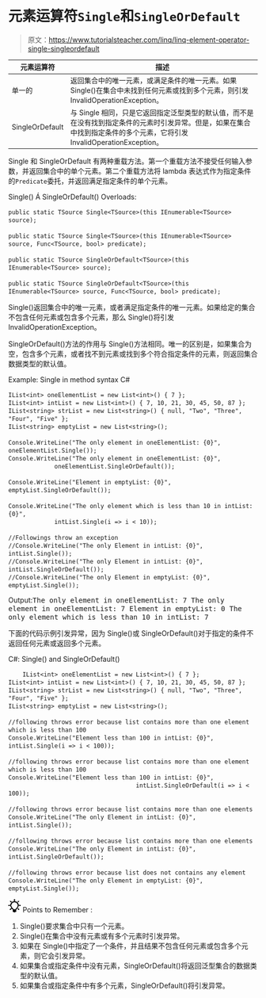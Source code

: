 # 元素运算符`Single`和`SingleOrDefault`

> 原文：<https://www.tutorialsteacher.com/linq/linq-element-operator-single-singleordefault>

| 元素运算符 | 描述 |
| --- | --- |
| 单一的 | 返回集合中的唯一元素，或满足条件的唯一元素。如果 Single()在集合中未找到任何元素或找到多个元素，则引发 InvalidOperationException。 |
| SingleOrDefault | 与 Single 相同，只是它返回指定泛型类型的默认值，而不是在没有找到指定条件的元素时引发异常。但是，如果在集合中找到指定条件的多个元素，它将引发 InvalidOperationException。 |

Single 和 SingleOrDefault 有两种重载方法。第一个重载方法不接受任何输入参数，并返回集合中的单个元素。第二个重载方法将 lambda 表达式作为指定条件的`Predicate`委托，并返回满足指定条件的单个元素。

Single() Á SingleOrDefault() Overloads:

```
public static TSource Single<TSource>(this IEnumerable<TSource> source);

public static TSource Single<TSource>(this IEnumerable<TSource> source, Func<TSource, bool> predicate);

public static TSource SingleOrDefault<TSource>(this IEnumerable<TSource> source);

public static TSource SingleOrDefault<TSource>(this IEnumerable<TSource> source, Func<TSource, bool> predicate);

```

Single()返回集合中的唯一元素，或者满足指定条件的唯一元素。如果给定的集合不包含任何元素或包含多个元素，那么 Single()将引发 InvalidOperationException。

SingleOrDefault()方法的作用与 Single()方法相同。唯一的区别是，如果集合为空，包含多个元素，或者找不到元素或找到多个符合指定条件的元素，则返回集合数据类型的默认值。

Example: Single in method syntax C#

```
IList<int> oneElementList = new List<int>() { 7 };
IList<int> intList = new List<int>() { 7, 10, 21, 30, 45, 50, 87 };
IList<string> strList = new List<string>() { null, "Two", "Three", "Four", "Five" };
IList<string> emptyList = new List<string>();

Console.WriteLine("The only element in oneElementList: {0}", oneElementList.Single());
Console.WriteLine("The only element in oneElementList: {0}",
             oneElementList.SingleOrDefault());

Console.WriteLine("Element in emptyList: {0}", emptyList.SingleOrDefault());

Console.WriteLine("The only element which is less than 10 in intList: {0}",
             intList.Single(i => i < 10));

//Followings throw an exception
//Console.WriteLine("The only Element in intList: {0}", intList.Single());
//Console.WriteLine("The only Element in intList: {0}", intList.SingleOrDefault());
//Console.WriteLine("The only Element in emptyList: {0}", emptyList.Single());
```

Output:<samp>The only element in oneElementList: 7
The only element in oneElementList: 7
Element in emptyList: 0
The only element which is less than 10 in intList: 7</samp>

下面的代码示例引发异常，因为 Single()或 SingleOrDefault()对于指定的条件不返回任何元素或返回多个元素。

C#: Single() and SingleOrDefault()

```
    IList<int> oneElementList = new List<int>() { 7 };
IList<int> intList = new List<int>() { 7, 10, 21, 30, 45, 50, 87 };
IList<string> strList = new List<string>() { null, "Two", "Three", "Four", "Five" };
IList<string> emptyList = new List<string>();

//following throws error because list contains more than one element which is less than 100
Console.WriteLine("Element less than 100 in intList: {0}", intList.Single(i => i < 100));

//following throws error because list contains more than one element which is less than 100
Console.WriteLine("Element less than 100 in intList: {0}", 
                                    intList.SingleOrDefault(i => i < 100));

//following throws error because list contains more than one elements
Console.WriteLine("The only Element in intList: {0}", intList.Single());

//following throws error because list contains more than one elements
Console.WriteLine("The only Element in intList: {0}", intList.SingleOrDefault());

//following throws error because list does not contains any element
Console.WriteLine("The only Element in emptyList: {0}", emptyList.Single());
```

![](img/85db52f5404f0c468e1b194aa487d6a1.png)  Points to Remember :

1.  Single()要求集合中只有一个元素。
2.  Single()在集合中没有元素或有多个元素时引发异常。
3.  如果在 Single()中指定了一个条件，并且结果不包含任何元素或包含多个元素，则它会引发异常。
4.  如果集合或指定条件中没有元素，SingleOrDefault()将返回泛型集合的数据类型的默认值。
5.  如果集合或指定条件中有多个元素，SingleOrDefault()将引发异常。